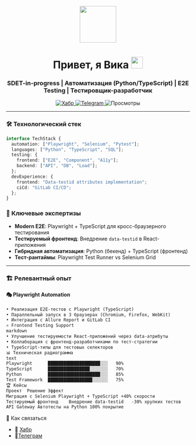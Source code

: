 <div align="center">
  <img src="https://media.giphy.com/media/M9gbBd9nbDrOTu1Mqx/giphy.gif" width="100"/>
  
  <h1> 
    Привет, я Вика <img src="https://github.com/blackcater/blackcater/raw/main/images/Hi.gif" height="32"/>
  </h1>
  
  <h3>
    SDET-in-progress | Автоматизация (Python/TypeScript) | E2E Testing | Тестировщик-разработчик
  </h3>
  
  <p>
    <a href="https://career.habr.com/brbr27">
      <img src="https://img.shields.io/badge/-Хабр-65A3BE?style=flat&logo=habr&logoColor=white" alt="Хабр">
    </a>
    <a href="https://t.me/brbr27">
      <img src="https://img.shields.io/badge/-Telegram-26A5E4?style=flat&logo=telegram&logoColor=white" alt="Telegram">
    </a>
    <img src="https://komarev.com/ghpvc/?username=brizyriot&style=flat-square&color=blue" alt="Просмотры">
  </p>
</div>

---

### 🛠 Технологический стек
```typescript
interface TechStack {
  automation: ["Playwright", "Selenium", "Pytest"];
  languages: ["Python", "TypeScript", "SQL"];
  testing: {
    frontend: ["E2E", "Component", "A11y"];
    backend: ["API", "DB", "Load"];
  };
  devExperience: {
    frontend: "Data-testid attributes implementation";
    ciCd: "GitLab CI/CD";
  };
}
```
### 🧩 Ключевые экспертизы

- **Modern E2E**: Playwright + TypeScript для кросс-браузерного тестирования  
- **Тестируемый фронтенд**: Внедрение `data-testid` в React-приложения  
- **Гибридная автоматизация**: Python (бекенд) + TypeScript (фронтенд)  
- **Тест-рантаймы**: Playwright Test Runner vs Selenium Grid  

---

### 🏗️ Релевантный опыт

#### 🎭 Playwright Automation
```markdown
• Реализация E2E-тестов с Playwright (TypeScript)
• Параллельный запуск в 3 браузерах (Chromium, Firefox, WebKit)
• Интеграция с Allure Report и GitLab CI
⚛️ Frontend Testing Support
markdown
• Улучшение тестируемости React-приложений через data-атрибуты
• Коллаборация с фронтенд-разработчиками по тест-стратегии
• TypeScript-типы для тестовых селекторов
📊 Техническая радиограмма
text
Playwright      ████████████████████░░░   90%
TypeScript      ████████████████░░░░░░░   70%
Python          ████████████████████░░░   85%
Test Framework  █████████████████░░░░░░   75%
🏆 Кейсы
Проект	Решение	Эффект
Миграция с Selenium	Playwright + TypeScript	+40% скорости
Тестируемый фронтенд	Внедрение data-testid	-30% хрупких тестов
API Gateway	Автотесты на Python	100% покрытие
```
📮 Как связаться

- 📝 [Хабр](https://career.habr.com/brbr27)
- 📱[Телеграм](https://t.me/brbr27)

<img src="https://komarev.com/ghpvc/?username=brizyriot&style=flat-square&color=blue" alt=""/>
